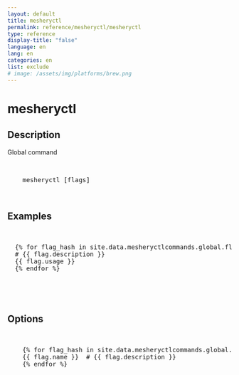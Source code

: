 ```yaml
---
layout: default
title: mesheryctl 
permalink: reference/mesheryctl/mesheryctl
type: reference
display-title: "false"
language: en
lang: en
categories: en
list: exclude
# image: /assets/img/platforms/brew.png
---
```


<!-- Copy this template to create individual doc pages for each mesheryctl commands -->

<!-- Name of the command -->
# mesheryctl 

## Description
Global command
<br/>

<!-- Basic usage of the command -->
<pre class="codeblock-pre">
  <div class="codeblock">
    mesheryctl [flags]
  </div>
</pre>

## Examples

<pre class="codeblock-pre">
  <div class="codeblock">
  {% for flag_hash in site.data.mesheryctlcommands.global.flags %}{% assign flag = flag_hash[1] %}
  # {{ flag.description }}
  {{ flag.usage }}
  {% endfor %}
  </div>
</pre>
<br/>


<!-- Options/Flags available in this command -->
## Options

<pre class="codeblock-pre">
  <div class="codeblock">
    {% for flag_hash in site.data.mesheryctlcommands.global.flags %}{% assign flag = flag_hash[1] %}
    {{ flag.name }}  # {{ flag.description }}
    {% endfor %}
  </div>
</pre>
<br/>
